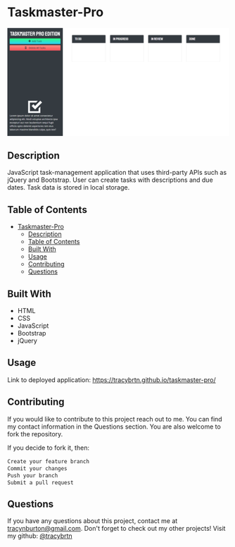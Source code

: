 # Taskmaster-Pro

![Deployed Application Screenshot](/assets/images/deployed-application-taskmaster-pro.png)

## Description

JavaScript task-management application that uses third-party APIs such as jQuery and Bootstrap. User can create tasks with descriptions and due dates. Task data is stored in local storage.

## Table of Contents

- [Taskmaster-Pro](#taskmaster-pro)
  - [Description](#description)
  - [Table of Contents](#table-of-contents)
  - [Built With](#built-with)
  - [Usage](#usage)
  - [Contributing](#contributing)
  - [Questions](#questions)

## Built With

- HTML
- CSS
- JavaScript
- Bootstrap
- jQuery

## Usage

Link to deployed application: <https://tracybrtn.github.io/taskmaster-pro/>

## Contributing

If you would like to contribute to this project reach out to me. You can find my contact information in the Questions section. You are also welcome to fork the repository.

If you decide to fork it, then:

    Create your feature branch
    Commit your changes
    Push your branch
    Submit a pull request

## Questions

If you have any questions about this project, contact me at tracynburton@gmail.com. Don't forget to check out my other projects! Visit my github: [@tracybrtn](https://github.com/tracybrtn)